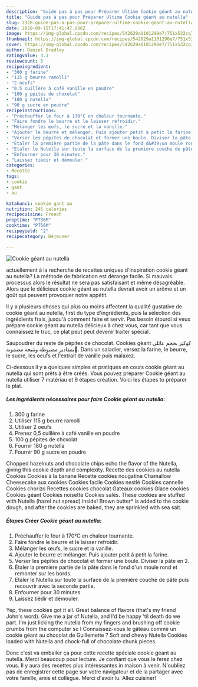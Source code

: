 ```yaml
---
description: "Guide pas à pas pour Préparer Ultime Cookie géant au nutella"
title: "Guide pas à pas pour Préparer Ultime Cookie géant au nutella"
slug: 2328-guide-pas-a-pas-pour-preparer-ultime-cookie-geant-au-nutella
date: 2020-09-15T17:41:47.936Z
image: https://img-global.cpcdn.com/recipes/542629a1101290e7/751x532cq70/cookie-geant-au-nutella-photo-principale-de-la-recette.jpg
thumbnail: https://img-global.cpcdn.com/recipes/542629a1101290e7/751x532cq70/cookie-geant-au-nutella-photo-principale-de-la-recette.jpg
cover: https://img-global.cpcdn.com/recipes/542629a1101290e7/751x532cq70/cookie-geant-au-nutella-photo-principale-de-la-recette.jpg
author: Daniel Bradley
ratingvalue: 3.1
reviewcount: 5
recipeingredient:
- "300 g farine"
- "115 g beurre ramolli"
- "2 oeufs"
- "0,5 cuillère à café vanille en poudre"
- "100 g ppites de choxolat"
- "180 g nutella"
- "90 g sucre en poudre"
recipeinstructions:
- "Préchauffer le four à 170°C en chaleur tournante."
- "Faire fondre le beurre et le laisser refroidir."
- "Mélanger les œufs, le sucre et la vanille."
- "Ajouter le beurre et mélanger. Puis ajouter petit à petit la farine."
- "Verser les pépites de chocolat et former une boule. Diviser la pâte en 2."
- "Étaler la première partie de la pâte dans le fond d&#39;un moule rond et remonter sur les bords."
- "Etaler le Nutella sur toute la surface de la première couche de pâte puis recouvrir avec la seconde partie."
- "Enfourner pour 30 minutes."
- "Laissez tiédir et démouler."
categories:
- Recette
tags:
- cookie
- gant
- au

katakunci: cookie gant au 
nutrition: 246 calories
recipecuisine: French
preptime: "PT36M"
cooktime: "PT56M"
recipeyield: "2"
recipecategory: Déjeuner

---
```



![Cookie géant au nutella](https://img-global.cpcdn.com/recipes/542629a1101290e7/751x532cq70/cookie-geant-au-nutella-photo-principale-de-la-recette.jpg)

actuellement à la recherche de recettes uniques d'inspiration cookie géant au nutella? La méthode de fabrication est dérange facile. Si mauvais processus alors le résultat ne sera pas satisfaisant et même désagréable. Alors que le délicieux cookie géant au nutella devrait avoir un arôme et un goût qui peuvent provoquer notre appétit.

Il y a plusieurs choses qui plus ou moins affectent la qualité gustative de cookie géant au nutella, first du type d'ingrédients, puis la sélection des ingrédients frais, jusqu'à comment faire et servir. Pas besoin étourdi si veux prépare cookie géant au nutella délicieux à chez vous, car tant que vous connaissez le truc, ce plat peut peut devenir traiter spécial.

Saupoudrer du reste de pépites de chocolat. Cookies gèant كوكيز بحجم عائلي بمقادير مضبوطة ونتيجة مضمونة💯. Dans un saladier, versez la farine, le beurre, le sucre, les oeufs et l&#39;extrait de vanille puis malaxez.


Ci-dessous il y a quelques simples et pratiques en cours cookie géant au nutella qui sont prêts à être créés. Vous pouvez préparer Cookie géant au nutella utiliser 7 matériau et 9 étapes création. Voici les étapes to préparer le plat.

<!--inarticleads1-->

##### Les ingrédients nécessaires pour faire Cookie géant au nutella:

1.  300 g farine
1. Utiliser 115 g beurre ramolli
1. Utiliser 2 oeufs
1. Prenez 0,5 cuillère à café vanille en poudre
1.  100 g pépites de choxolat
1. Fournir 180 g nutella
1. Fournir 90 g sucre en poudre


Chopped hazelnuts and chocolate chips echo the flavor of the Nutella, giving this cookie depth and complexity. Recette des cookies au nutella Cookies Cookies à la banane Recette cookies nougatine Chamallow Cheesecake aux cookies Cookies facile Cookies nestlé Cookies cannelle Cookies chorizo Recettes cookies chocolat Gateaux cookies Glace cookies Cookies géant Cookies noisette Cookies salés. These cookies are stuffed with Nutella (hazel nut spread) inside! Brown butter* is added to the cookie dough, and after the cookies are baked, they are sprinkled with sea salt. 

<!--inarticleads2-->

##### Étapes Créer Cookie géant au nutella:

1. Préchauffer le four à 170°C en chaleur tournante.
1. Faire fondre le beurre et le laisser refroidir.
1. Mélanger les œufs, le sucre et la vanille.
1. Ajouter le beurre et mélanger. Puis ajouter petit à petit la farine.
1. Verser les pépites de chocolat et former une boule. Diviser la pâte en 2.
1. Étaler la première partie de la pâte dans le fond d&#39;un moule rond et remonter sur les bords.
1. Etaler le Nutella sur toute la surface de la première couche de pâte puis recouvrir avec la seconde partie.
1. Enfourner pour 30 minutes.
1. Laissez tiédir et démouler.


Yep, these cookies got it all. Great balance of flavors (that&#39;s my friend John&#39;s word). Give me a jar of Nutella, and I&#39;d be happy &#39;til death do we part. I&#39;m just licking the nutella from my fingers and brushing off cookie crumbs from the computer so I Connaissez-vous le gâteau comme un cookie géant au chocolat de Guillemette ? Soft and chewy Nutella Cookies loaded with Nutella and chock-full of chocolate chunk pieces. 


Donc c'est va emballer ça pour cette recette spéciale cookie géant au nutella. Merci beaucoup pour lecture. Je confiant que vous le ferez chez vous. Il y aura des recettes plus  intéressantes in maison à venir. N'oubliez pas de enregistrer cette page sur votre navigateur et de la partager avec votre famille, amis et collègue. Merci d'avoir lu. Allez cuisiner!
